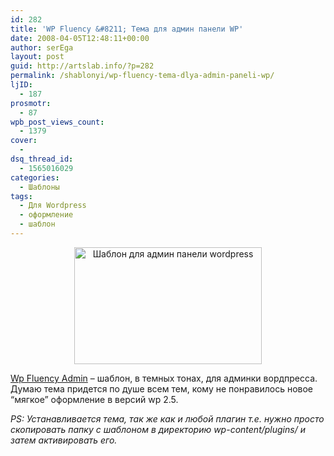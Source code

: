 ```yaml
---
id: 282
title: 'WP Fluency &#8211; Тема для админ панели WP'
date: 2008-04-05T12:48:11+00:00
author: serEga
layout: post
guid: http://artslab.info/?p=282
permalink: /shablonyi/wp-fluency-tema-dlya-admin-paneli-wp/
ljID:
  - 187
prosmotr:
  - 87
wpb_post_views_count:
  - 1379
cover:
  - 
dsq_thread_id:
  - 1565016029
categories:
  - Шаблоны
tags:
  - Для Wordpress
  - оформление
  - шаблон
---
```

<p style="text-align: center;">
  <a href="http://artslab.info/wp-content/uploads/fluency_admin_wordpress.jpg" class="lightview"><img class="alignnone size-medium wp-image-283" title="fluency_admin_wordpress" src="http://artslab.info/wp-content/uploads/fluency_admin_wordpress-300x187.jpg" alt="Шаблон для админ панели wordpress" width="300" height="187" srcset="http://img.artslab.info/fluency_admin_wordpress-300x187.jpg 300w, http://img.artslab.info/fluency_admin_wordpress.jpg 500w" sizes="(max-width: 300px) 100vw, 300px" /></a>
</p>

<a title="Шаблон для админ панели WordPress" href="http://deanjrobinson.com/projects/fluency-admin/" target="_blank">Wp Fluency Admin</a> &#8211; шаблон, в темных тонах, для админки вордпресса. Думаю тема придется по душе всем тем, кому не понравилось новое &#8220;мягкое&#8221; оформление в версий wp 2.5.

_PS: Устанавливается тема, так же как и любой плагин т.е. нужно просто скопировать папку с шаблоном в директорию wp-content/plugins/ и затем активировать его._